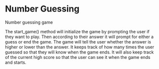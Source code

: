 # Number Guessing
 Number guessing game

The start_game() method will initialize the game by prompting the user if they want to play. Then according to their answer it will prompt for either a guess or end the game. The game will tell the user whether the answer is higher or lower than the answer. It keeps track of how many times the user guessed so that they will know when the game ends. It will also keep track of the current high score so that the user can see it when the game ends and starts.
